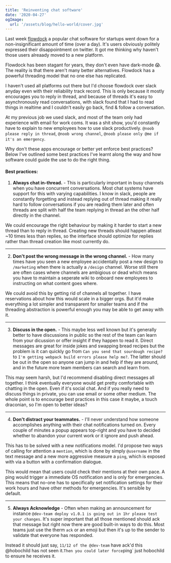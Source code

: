 ```yaml
---
title: 'Reinventing chat software'
date: '2020-04-27'
ogImage:
  url: '/assets/blog/hello-world/cover.jpg'
---
```


Last week [flowdock](http://status.flowdock.com/) a popular chat software for startups went down for a non-insignificant amount of time (over a day). It's users obviously politely expressed their disappointment on twitter. It got me thinking why haven't those users alreaady moved to a new platform.

Flowdock has been stagant for years, they don't even have dark-mode 😱. The reality is that there aren't many better alternatives.
Flowdock has a powerful threading model that no one else has replicated.

I haven't used all platforms out there but I'd choose flowdock over slack anyday even with their reliability track record. This is only because it mostly encourages you to reply in thread, and because of threads it's easy to asynchronously read conversations, with slack found that I had to read things in realtime and I couldn't easily go back, find & follow a conversation.

At my previous job we used slack, and most of the team only had experience with email for work coms. It was a shit show, you'd constantly have to explain to new employees how to use slack productively. `@noob please reply in thread`, `@noob wrong channel`, `@noob please only @me if it's an emergency`.

Why don't these apps encourage or better yet enforce best practices? Below I've outlined some best practices I've learnt along the way and how software could
guide the use to do the right thing.

#### Best practices:

1. **Always chat in-thread.** - This is particularly important in busy channels when you have concurrent conversations. Most chat systems have support for this with varying capabilities. I know in slack, people are constantly forgetting and instead replying out of thread making it really hard to follow conversations if you are reading them later and often threads are split with half the team replying in thread an the other half directly in the channel.

We could encourage the right behaviour by making it harder to start a new thread than to reply in thread. Creating new threads should happen atleast ~10 times less than replies, so the interface should optimize for replies rather than thread creation like most currently do.

<hr/>

2. **Don't post the wrong message in the wrong channel.** - How many times have you seen a new employee accidentally post a new design to `/marketing` when there is actually a `/design` channel. Worse still there are often cases where channels are ambigious or dead which means you have to maintain a seperate wiki to onboard new employees to instructing on what content goes where.

We could avoid this by getting rid of channels all together. I have reservations about how this would scale in a bigger orgs. But it'd make everything a lot simpler and transparent for smaller teams and if the threading abstraction is powerful enough you may be able to get away with it.

<hr/>

3. **Discuss in the open.** - This maybe less well known but it's generally better to have discussions in public so the rest of the team can learn from your dicussion or offer insight if they happen to read it. Direct messages are great for inside jokes and swapping bread recipes but the problem is it can quickly go from `Can you send that sourdough recipe?` to `I'm getting webpack build errors please help me?`. The latter should be out in the open so anyone can jump in and help if they are around, and in the future more team members can search and learn from.

This may seem harsh, but I'd recommend disabling direct messages all together. I think eventually everyone would get pretty comfortable with chatting in the open. Even if it's social chat. And if you really need to discuss things in private, you can use email or some other medium. The whole point is to encourage best practices in this case it maybe, a touch draconian, so I'm open to better ideas?

<hr/>

4. **Don't distract your teammates.** - I'll never understand how someone accomplishes anything with their chat notifications turned on. Every couple of minutes a popup appears top-right and you have to decided whether to abandon your current work or it ignore and push ahead.

This has to be solved with a new notifications model. I'd propose two ways of calling for attention a `mention`, which is done by simply `@username` in the text message and a new more aggressive measure a `ping`, which is exposed with via a button with a confirmation dialogue.

This would mean that users could check their mentions at their own pace. A ping would trigger a immediate OS notification and is only for emergencies. This means that no-one has to specifically set notification settings for their work hours and have other methods for emergencies. It's sensible by default.

<hr/>

5. **Always Acknowledge** - Often when making an announcement for instance `@dev-team deploy v1.0.1 is going out in 1hr please test your changes`. It's super important that all those mentioned should ack that message but right now there are good built-in ways to do this. Most teams just use the therm `ack` or an emoji but then it's up to the sender to validate that everyone has responded.

Instead it should just say, `11/12 of the @dev-team` have ack'd this @hobochild has not seen it.`Then you could later force`ping` just hobochild to ensure he receives it.

